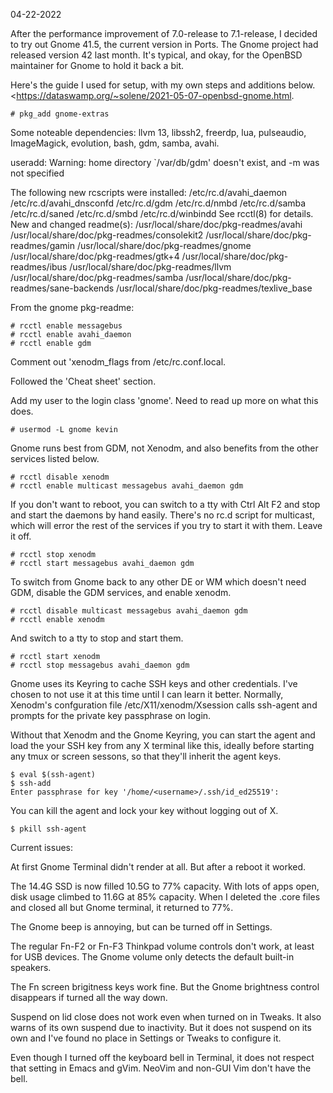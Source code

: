 04-22-2022

After the performance improvement of 7.0-release to 7.1-release, I
decided to try out Gnome 41.5, the current version in Ports. The Gnome
project had released version 42 last month. It's typical, and okay,
for the OpenBSD maintainer for Gnome to hold it back a bit.

Here's the guide I used for setup, with my own steps and additions
below.
<https://dataswamp.org/~solene/2021-05-07-openbsd-gnome.html.

```
# pkg_add gnome-extras
```

Some noteable dependencies: llvm 13, libssh2, freerdp, lua, pulseaudio,
ImageMagick, evolution, bash, gdm, samba, avahi.

useradd: Warning: home directory `/var/db/gdm' doesn't exist, and -m was
not specified

The following new rcscripts were installed: /etc/rc.d/avahi_daemon
/etc/rc.d/avahi_dnsconfd /etc/rc.d/gdm /etc/rc.d/nmbd /etc/rc.d/samba
/etc/rc.d/saned /etc/rc.d/smbd /etc/rc.d/winbindd
See rcctl(8) for details.
New and changed readme(s):
        /usr/local/share/doc/pkg-readmes/avahi
        /usr/local/share/doc/pkg-readmes/consolekit2
        /usr/local/share/doc/pkg-readmes/gamin
        /usr/local/share/doc/pkg-readmes/gnome
        /usr/local/share/doc/pkg-readmes/gtk+4
        /usr/local/share/doc/pkg-readmes/ibus
        /usr/local/share/doc/pkg-readmes/llvm
        /usr/local/share/doc/pkg-readmes/samba
        /usr/local/share/doc/pkg-readmes/sane-backends
        /usr/local/share/doc/pkg-readmes/texlive_base

From the gnome pkg-readme:

```
# rcctl enable messagebus
# rcctl enable avahi_daemon
# rcctl enable gdm
```

Comment out 'xenodm_flags from /etc/rc.conf.local.

Followed the 'Cheat sheet' section.

Add my user to the login class 'gnome'. Need to read up more on what
this does.
```
# usermod -L gnome kevin
```

Gnome runs best from GDM, not Xenodm, and also benefits from the other
services listed below.

```
# rcctl disable xenodm
# rcctl enable multicast messagebus avahi_daemon gdm
```

If you don't want to reboot, you can switch to a tty with Ctrl Alt F2
and stop and start the daemons by hand easily. There's no rc.d script
for multicast, which will error the rest of the services if you try to
start it with them. Leave it off.

```
# rcctl stop xenodm
# rcctl start messagebus avahi_daemon gdm
```

To switch from Gnome back to any other DE or WM which doesn't need GDM,
disable the GDM services, and enable xenodm.

```
# rcctl disable multicast messagebus avahi_daemon gdm
# rcctl enable xenodm
```

And switch to a tty to stop and start them.

```
# rcctl start xenodm
# rcctl stop messagebus avahi_daemon gdm
```

Gnome uses its Keyring to cache SSH keys and other credentials. I've
chosen to not use it at this time until I can learn it
better. Normally, Xenodm's confguration file /etc/X11/xenodm/Xsession
calls ssh-agent and prompts for the private key passphrase on login.

Without that Xenodm and the Gnome Keyring, you can start the agent and
load the your SSH key from any X terminal like this, ideally before
starting any tmux or screen sessons, so that they'll inherit the agent
keys.

```
$ eval $(ssh-agent)
$ ssh-add
Enter passphrase for key '/home/<username>/.ssh/id_ed25519': 
```

You can kill the agent and lock your key without logging out of X.

```
$ pkill ssh-agent
```

Current issues:

At first Gnome Terminal didn't render at all. But after a reboot it
worked.

The 14.4G SSD is now filled 10.5G to 77% capacity. With lots of apps
open, disk usage climbed to 11.6G at 85% capacity. When I deleted the
.core files and closed all but Gnome terminal, it returned to 77%.

The Gnome beep is annoying, but can be turned off in Settings.

The regular Fn-F2 or Fn-F3 Thinkpad volume controls don't work, at
least for USB devices. The Gnome volume only detects the default
built-in speakers.

The Fn screen brigitness keys work fine. But the Gnome brightness
control disappears if turned all the way down.

Suspend on lid close does not work even when turned on in Tweaks. It
also warns of its own suspend due to inactivity. But it does not suspend
on its own and I've found no place in Settings or Tweaks to configure
it.

Even though I turned off the keyboard bell in Terminal, it does not
respect that setting in Emacs and gVim. NeoVim and non-GUI Vim don't
have the bell.

